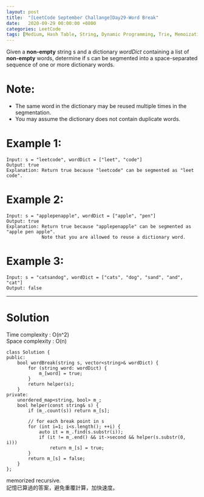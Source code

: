 ```yaml
---
layout: post
title:  "[LeetCode September Challange]Day29-Word Break"
date:   2020-09-29 00:00:00 +0800
categories: LeetCode
tags: [Medium, Hash Table, String, Dynamic Programming, Trie, Memoization, Facebook, Amazon, Apple, Microsoft, Google, Bloomberg, Qualtrics, ByteDance, Twitter, Adobe, eBay, GoDaddy, C++]
---
```

Given a **non-empty** string s and a dictionary *wordDict* containing a list of **non-empty** words, determine if s can be segmented into a space-separated sequence of one or more dictionary words.  

# Note:  
- The same word in the dictionary may be reused multiple times in the segmentation.
- You may assume the dictionary does not contain duplicate words.

# Example 1:  
	Input: s = "leetcode", wordDict = ["leet", "code"]
	Output: true
	Explanation: Return true because "leetcode" can be segmented as "leet code".

# Example 2:  
	Input: s = "applepenapple", wordDict = ["apple", "pen"]
	Output: true
	Explanation: Return true because "applepenapple" can be segmented as "apple pen apple".
	             Note that you are allowed to reuse a dictionary word.

# Example 3:  
	Input: s = "catsandog", wordDict = ["cats", "dog", "sand", "and", "cat"]
	Output: false

______________________  

# Solution

Time complexity : O(n^2)  
Space complexity : O(n)  

	class Solution {
	public:
	    bool wordBreak(string s, vector<string>& wordDict) {
	        for (string word: wordDict) {
	            m_[word] = true;
	        }
	        return helper(s);
	    }
	private:
	    unordered_map<string, bool> m_;
	    bool helper(const string& s) {
	        if (m_.count(s)) return m_[s];
	        
	        // for each break point in s
	        for (int i=1; i<s.length(); ++i) {
	            auto it = m_.find(s.substr(i));
	            if (it != m_.end() && it->second && helper(s.substr(0, i)))
	                return m_[s] = true;
	        }
	        return m_[s] = false;
	    }
	};

memorized recursive.  
記憶已算過的答案，避免重覆計算，加快速度。  